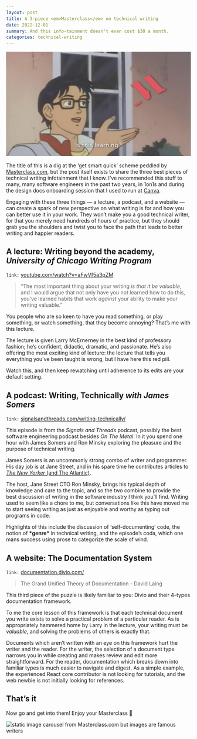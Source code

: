 ```yaml
---
layout: post
title: A 3-piece <em>Masterclass</em> on technical writing
date: 2022-12-01
summary: And this info-tainment doesn't even cost $30 a month.
categories: technical-writing
---
```


![is this butterfly meme, but the butterfly is Masterclass.com](/images/three-peice-masterclass/is-this-learning.png)

The title of this is a dig at the ‘get smart quick’ scheme peddled by [Masterclass.com](http://Masterclass.com), but the post itself exists to share the three best pieces of technical writing infotainment that I know. I’ve recommended this stuff to many, many software engineers in the past two years, in 1on1s and during the design docs onboarding session that I used to run at [Canva](https://www.canva.com/).

Engaging with these three things — a lecture, a podcast, and a website — can create a spark of new perspective on what writing is for and how you can better use it in your work. They won’t make you a good technical writer, for that you merely need hundreds of hours of practice, but they should grab you the shoulders and twist you to face the path that leads to better writing and happier readers.

## A lecture: Writing beyond the academy, _University of Chicago Writing Program_

<code style="background-color: white;">link:</code> <a target="_blank" rel="noopener noreferrer" href="https://www.youtube.com/watch?v=aFwVf5a3pZM">youtube.com/watch?v=aFwVf5a3pZM</a>

> “The most important thing about your writing _is that it be valuable_, and I would argue that not only have you not learned how to do this, you’ve learned habits that work _against_ your ability to make your writing valuable.”

You people who are so keen to have you read something, or play something, or watch something, that they become annoying? That’s me with this lecture.

The lecture is given Larry McErnerney in the best kind of professory fashion; he’s confident, didactic, dramatic, and passionate. He’s also offering the most exciting kind of lecture: the lecture that tells you everything you’ve been taught is wrong, but I have here this red pill.

Watch this, and then keep rewatching until adherence to its edits are your default setting.

## A podcast: Writing, Technically _with James Somers_

<code style="background-color: white;">link:</code> <a target="_blank" rel="noopener noreferrer" href="https://signalsandthreads.com/writing-technically/">signalsandthreads.com/writing-technically/</a>

This episode is from the _Signals and Threads_ podcast, possibly the best software engineering podcast besides _On The Metal_. In it you spend one hour with James Somers and Ron Minsky exploring the pleasure and the purpose of technical writing.

James Somers is an uncommonly strong combo of writer and programmer. His day job is at Jane Street, and in his spare time he contributes articles to [_The New Yorker_ (and The Atlantic)](https://jsomers.net/).

The host, Jane Street CTO Ron Minsky, brings his typical depth of knowledge and care to the topic, and so the two combine to provide the best discussion of writing in the software industry I think you’ll find. Writing used to seem like a chore to me, but conversations like this have moved me to start seeing writing as just as enjoyable and worthy as typing out programs in code.

Highlights of this include the discussion of ‘self-documenting’ code, the notion of **\***genre**\*** in technical writing, and the episode’s coda, which one mans success using prose to categorize the scale of wind.

## A website: The Documentation System

<code style="background-color: white;">link:</code> <a target="_blank" rel="noopener noreferrer" href="https://documentation.divio.com">documentation.divio.com/</a>

> The Grand Unified Theory of Documentation - David Laing

This third piece of the puzzle is likely familiar to you: Divio and their 4-types documentation framework.

To me the core lesson of this framework is that each technical document you write exists to solve a practical problem of a particular reader. As is appropriately hammered home by Larry in the lecture, your writing must be _valuable_, and solving the problems of others is exactly that.

Documents which aren’t written with an eye on this framework hurt the writer and the reader. For the writer, the selection of a document type narrows you in while creating and makes review and edit more straightforward. For the reader, documentation which breaks down into familiar types is much easier to navigate and digest. As a simple example, the experienced React core contributor is not looking for tutorials, and the web newbie is not initially looking for references.

## That’s it

Now go and get into them! Enjoy your Masterclass 🍿

![static image carousel from Masterclass.com but images are famous writers](/images/three-peice-masterclass/masterclass-carousel-but-with-writers.png)
